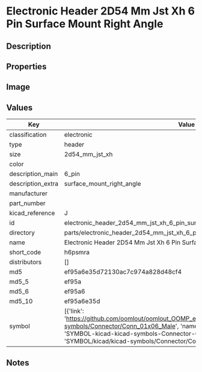 # Electronic Header 2D54 Mm Jst Xh 6 Pin Surface Mount Right Angle

## Description

## Properties


## Image


## Values

| Key | Value |
| --- | --- |
| classification | electronic |
| type | header |
| size | 2d54_mm_jst_xh |
| color |  |
| description_main | 6_pin |
| description_extra | surface_mount_right_angle |
| manufacturer |  |
| part_number |  |
| kicad_reference | J |
| id | electronic_header_2d54_mm_jst_xh_6_pin_surface_mount_right_angle |
| directory | parts/electronic_header_2d54_mm_jst_xh_6_pin_surface_mount_right_angle |
| name | Electronic Header 2D54 Mm Jst Xh 6 Pin Surface Mount Right Angle |
| short_code | h6psmra |
| distributors | [] |
| md5 | ef95a6e35d72130ac7c974a828d48cf4 |
| md5_5 | ef95a |
| md5_6 | ef95a6 |
| md5_10 | ef95a6e35d |
| symbol | [{'link': 'https://github.com/oomlout/oomlout_OOMP_eda_V2/tree/main/SYMBOL/kicad/kicad-symbols/Connector/Conn_01x06_Male', 'name': 'Connector : Conn_01x06_Male', 'id': 'SYMBOL-kicad-kicad-symbols-Connector-Conn_01x06_Male', 'directory': 'SYMBOL/kicad/kicad-symbols/Connector/Conn_01x06_Male/'}] |

## Notes

